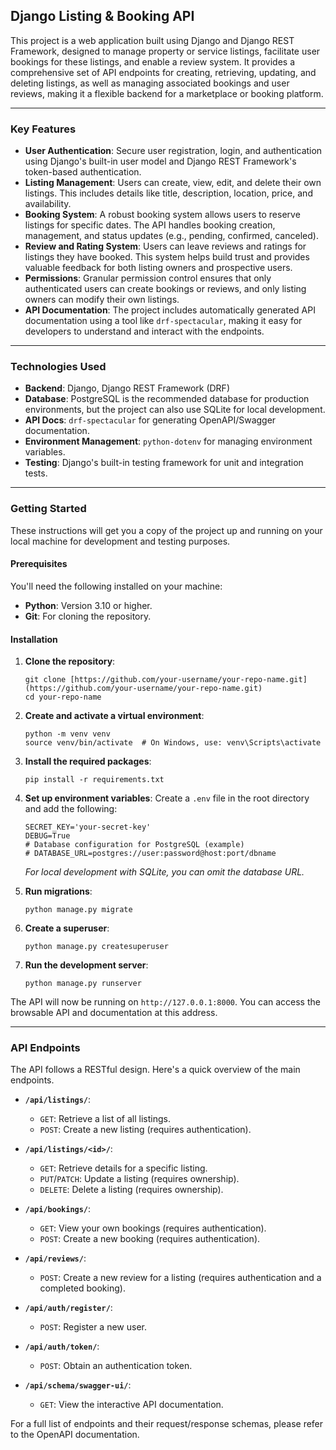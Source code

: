 ## Django Listing & Booking API

This project is a web application built using Django and Django REST Framework, designed to manage property or service listings, facilitate user bookings for these listings, and enable a review system. It provides a comprehensive set of API endpoints for creating, retrieving, updating, and deleting listings, as well as managing associated bookings and user reviews, making it a flexible backend for a marketplace or booking platform.

---

### **Key Features**

* **User Authentication**: Secure user registration, login, and authentication using Django's built-in user model and Django REST Framework's token-based authentication.
* **Listing Management**: Users can create, view, edit, and delete their own listings. This includes details like title, description, location, price, and availability.
* **Booking System**: A robust booking system allows users to reserve listings for specific dates. The API handles booking creation, management, and status updates (e.g., pending, confirmed, canceled).
* **Review and Rating System**: Users can leave reviews and ratings for listings they have booked. This system helps build trust and provides valuable feedback for both listing owners and prospective users.
* **Permissions**: Granular permission control ensures that only authenticated users can create bookings or reviews, and only listing owners can modify their own listings.
* **API Documentation**: The project includes automatically generated API documentation using a tool like `drf-spectacular`, making it easy for developers to understand and interact with the endpoints.

---

### **Technologies Used**

* **Backend**: Django, Django REST Framework (DRF)
* **Database**: PostgreSQL is the recommended database for production environments, but the project can also use SQLite for local development.
* **API Docs**: `drf-spectacular` for generating OpenAPI/Swagger documentation.
* **Environment Management**: `python-dotenv` for managing environment variables.
* **Testing**: Django's built-in testing framework for unit and integration tests.

---

### **Getting Started**

These instructions will get you a copy of the project up and running on your local machine for development and testing purposes.

#### **Prerequisites**

You'll need the following installed on your machine:
* **Python**: Version 3.10 or higher.
* **Git**: For cloning the repository.

#### **Installation**

1.  **Clone the repository**:
    ```
    git clone [https://github.com/your-username/your-repo-name.git](https://github.com/your-username/your-repo-name.git)
    cd your-repo-name
    ```

2.  **Create and activate a virtual environment**:
    ```
    python -m venv venv
    source venv/bin/activate  # On Windows, use: venv\Scripts\activate
    ```

3.  **Install the required packages**:
    ```
    pip install -r requirements.txt
    ```

4.  **Set up environment variables**:
    Create a `.env` file in the root directory and add the following:
    ```
    SECRET_KEY='your-secret-key'
    DEBUG=True
    # Database configuration for PostgreSQL (example)
    # DATABASE_URL=postgres://user:password@host:port/dbname
    ```
    
    *For local development with SQLite, you can omit the database URL.*

5.  **Run migrations**:
    ```
    python manage.py migrate
    ```

6.  **Create a superuser**:
    ```
    python manage.py createsuperuser
    ```

7.  **Run the development server**:
    ```
    python manage.py runserver
    ```

The API will now be running on `http://127.0.0.1:8000`. You can access the browsable API and documentation at this address.

---

### **API Endpoints**

The API follows a RESTful design. Here's a quick overview of the main endpoints.

* **`/api/listings/`**:
    * `GET`: Retrieve a list of all listings.
    * `POST`: Create a new listing (requires authentication).

* **`/api/listings/<id>/`**:
    * `GET`: Retrieve details for a specific listing.
    * `PUT`/`PATCH`: Update a listing (requires ownership).
    * `DELETE`: Delete a listing (requires ownership).

* **`/api/bookings/`**:
    * `GET`: View your own bookings (requires authentication).
    * `POST`: Create a new booking (requires authentication).

* **`/api/reviews/`**:
    * `POST`: Create a new review for a listing (requires authentication and a completed booking).

* **`/api/auth/register/`**:
    * `POST`: Register a new user.

* **`/api/auth/token/`**:
    * `POST`: Obtain an authentication token.

* **`/api/schema/swagger-ui/`**:
    * `GET`: View the interactive API documentation. 

For a full list of endpoints and their request/response schemas, please refer to the OpenAPI documentation.
